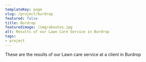 ```yaml
---
templateKey: page
slug: /project/burdrop
featured: false
title: Burdrop
featuredimage: /img/aboutus.jpg
alt: Results of our Lawn Care Service in Burdrop
tags:
- project
---
```

These are the results of our Lawn care service at a client in Burdrop


